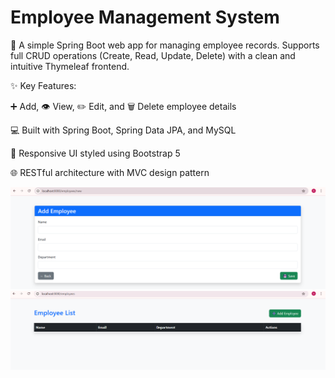 # Employee Management System
🚀 A simple Spring Boot web app for managing employee records. Supports full CRUD operations (Create, Read, Update, Delete) with a clean and intuitive Thymeleaf frontend.

✨ Key Features: 

➕ Add, 👁️ View, ✏️ Edit, and 🗑️ Delete employee details

💻 Built with Spring Boot, Spring Data JPA, and MySQL

🎨 Responsive UI styled using Bootstrap 5

🌐 RESTful architecture with MVC design pattern

![Employee Management System Screenshot](screenshots/AddEmployee.png)
![Employee Management System Screenshot](screenshots/EmployeePage.png)
